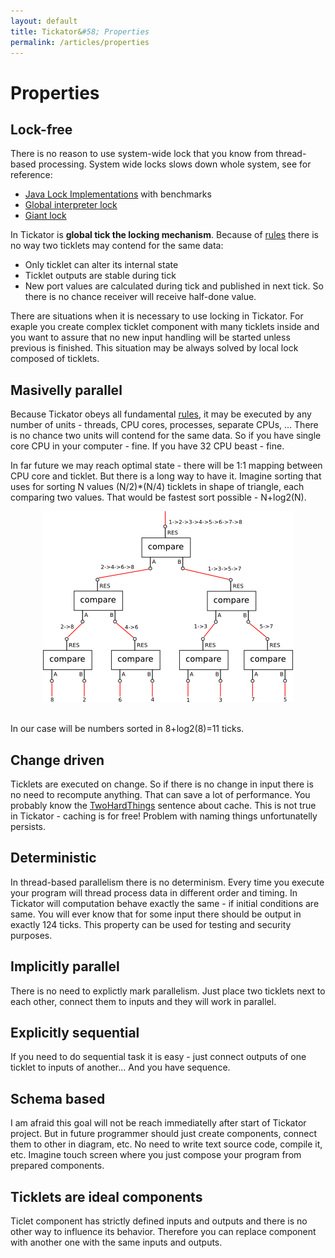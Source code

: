 ```yaml
---
layout: default
title: Tickator&#58; Properties
permalink: /articles/properties
---
```


Properties
==========

Lock-free
---------

There is no reason to use system-wide lock that you know from thread-based processing. System wide locks slows down whole system, see for reference:

*   [Java Lock Implementations](http://mechanical-sympathy.blogspot.cz/2011/11/java-lock-implementations.html) with benchmarks
*   [Global interpreter lock](https://en.wikipedia.org/wiki/Global_interpreter_lock)
*   [Giant lock](https://en.wikipedia.org/wiki/Giant_lock)

In Tickator is **global tick the locking mechanism**. Because of [rules](/articles/rules) there is no way two ticklets may contend for the same data:

*   Only ticklet can alter its internal state
*   Ticklet outputs are stable during tick
*   New port values are calculated during tick and published in next tick. So there is no chance receiver will receive half-done value.

There are situations when it is necessary to use locking in Tickator. For exaple you create complex ticklet component with many ticklets inside and you want to assure that no new input handling will be started unless previous is finished. This situation may be always solved by local lock composed of ticklets.

Masivelly parallel
------------------

Because Tickator obeys all fundamental [rules](/articles/rules), it may be executed by any number of units - threads, CPU cores, processes, separate CPUs, ... There is no chance two units will contend for the same data. So if you have single core CPU in your computer - fine. If you have 32 CPU beast - fine.

In far future we may reach optimal state - there will be 1:1 mapping between CPU core and ticklet. But there is a long way to have it. Imagine sorting that uses for sorting N values (N/2)*(N/4) ticklets in shape of triangle, each comparing two values. That would be fastest sort possible - N+log2(N).

<center>
  <img src="/img/sort.png"/>
</center>
<br/>

In our case will be numbers sorted in 8+log2(8)=11 ticks.

Change driven
-------------

Ticklets are executed on change. So if there is no change in input there is no need to recompute anything. That can save a lot of performance. You probably know the [TwoHardThings](http://martinfowler.com/bliki/TwoHardThings.html) sentence about cache. This is not true in Tickator - caching is for free! Problem with naming things unfortunatelly persists.

Deterministic
-------------

In thread-based parallelism there is no determinism. Every time you execute your program will thread process data in different order and timing. In Tickator will computation behave exactly the same - if initial conditions are same. You will ever know that for some input there should be output in exactly 124 ticks. This property can be used for testing and security purposes.

Implicitly parallel
-------------------

There is no need to explictly mark parallelism. Just place two ticklets next to each other, connect them to inputs and they will work in parallel.

Explicitly sequential
---------------------

If you need to do sequential task it is easy - just connect outputs of one ticklet to inputs of another... And you have sequence.

Schema based
------------

I am afraid this goal will not be reach immediatelly after start of Tickator project. But in future programmer should just create components, connect them to other in diagram, etc. No need to write text source code, compile it, etc. Imagine touch screen where you just compose your program from prepared components.

Ticklets are ideal components
-----------------------------

Ticlet component has strictly defined inputs and outputs and there is no other way to influence its behavior. Therefore you can replace component with another one with the same inputs and outputs.
